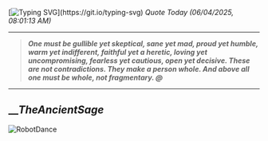 [![Typing SVG](https://readme-typing-svg.herokuapp.com?font=Press+Start+2P&color=C2F784&size=35&width=900&height=100&lines=Hello+World%2C+I'm+Hung+!)](https://git.io/typing-svg) 
_Quote Today (06/04/2025, 08:01:13 AM)_
___
>**_One must be gullible yet skeptical, sane yet mad, proud yet humble, warm yet indifferent, faithful yet a heretic, loving yet uncompromising, fearless yet cautious, open yet decisive. These are not contradictions. They make a person whole. And above all one must be whole, not fragmentary. @_**
___

## __**_TheAncientSage_**

![RobotDance](src/assets/images/robot-dancing-dribble.gif?style=center)

